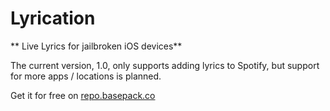 # Lyrication
** Live Lyrics for jailbroken iOS devices**

The current version, 1.0, only supports adding lyrics to Spotify, but support for more apps / locations is planned.

Get it for free on [repo.basepack.co](https://packed.to/lyrication)
